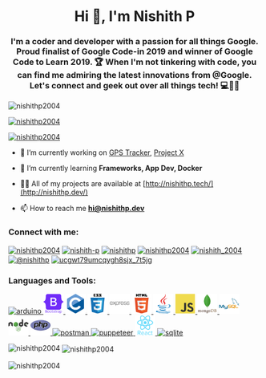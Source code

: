 <h1 align="center">Hi 👋, I'm Nishith P</h1>
<h3 align="center">I'm a coder and developer with a passion for all things Google. Proud finalist of Google Code-in 2019 and winner of Google Code to Learn 2019. 🏆 When I'm not tinkering with code, you can find me admiring the latest innovations from @Google. Let's connect and geek out over all things tech! 💻👨‍💻</h3>

<p align="left"> <img src="https://komarev.com/ghpvc/?username=nishithp2004&label=Profile%20views&color=0e75b6&style=flat" alt="nishithp2004" /> </p>

<p align="left"> <a href="https://github.com/ryo-ma/github-profile-trophy"><img src="https://github-profile-trophy.vercel.app/?username=nishithp2004" alt="nishithp2004" /></a> </p>

<p align="left"> <a href="https://twitter.com/nishithp2004" target="blank"><img src="https://img.shields.io/twitter/follow/nishithp2004?logo=twitter&style=for-the-badge" alt="nishithp2004" /></a> </p>

- 🔭 I’m currently working on [GPS Tracker](https://github.com/NishithP2004/GPS_Tracker), [Project X](https://projectx.nishithp.dev)

- 🌱 I’m currently learning **Frameworks, App Dev, Docker**

- 👨‍💻 All of my projects are available at [http://nishithp.tech/](http://nishithp.dev/)

- 📫 How to reach me **hi@nishithp.dev**

<h3 align="left">Connect with me:</h3>
<p align="left">
<a href="https://twitter.com/nishithp2004" target="blank"><img align="center" src="https://raw.githubusercontent.com/rahuldkjain/github-profile-readme-generator/master/src/images/icons/Social/twitter.svg" alt="nishithp2004" height="30" width="40" /></a>
<a href="https://linkedin.com/in/nishith-p" target="blank"><img align="center" src="https://raw.githubusercontent.com/rahuldkjain/github-profile-readme-generator/master/src/images/icons/Social/linked-in-alt.svg" alt="nishith-p" height="30" width="40" /></a>
<a href="https://kaggle.com/nishithp" target="blank"><img align="center" src="https://raw.githubusercontent.com/rahuldkjain/github-profile-readme-generator/master/src/images/icons/Social/kaggle.svg" alt="nishithp" height="30" width="40" /></a>
<a href="https://fb.com/nishithp2004" target="blank"><img align="center" src="https://raw.githubusercontent.com/rahuldkjain/github-profile-readme-generator/master/src/images/icons/Social/facebook.svg" alt="nishithp2004" height="30" width="40" /></a>
<a href="https://instagram.com/nishith_2004" target="blank"><img align="center" src="https://raw.githubusercontent.com/rahuldkjain/github-profile-readme-generator/master/src/images/icons/Social/instagram.svg" alt="nishith_2004" height="30" width="40" /></a>
<a href="https://medium.com/@nishithp" target="blank"><img align="center" src="https://raw.githubusercontent.com/rahuldkjain/github-profile-readme-generator/master/src/images/icons/Social/medium.svg" alt="@nishithp" height="30" width="40" /></a>
<a href="https://www.youtube.com/c/ucgwt79umcqygh8sjx_7t5jg" target="blank"><img align="center" src="https://raw.githubusercontent.com/rahuldkjain/github-profile-readme-generator/master/src/images/icons/Social/youtube.svg" alt="ucgwt79umcqygh8sjx_7t5jg" height="30" width="40" /></a>
</p>

<h3 align="left">Languages and Tools:</h3>
<p align="left"> <a href="https://www.arduino.cc/" target="_blank" rel="noreferrer"> <img src="https://cdn.worldvectorlogo.com/logos/arduino-1.svg" alt="arduino" width="40" height="40"/> </a> <a href="https://getbootstrap.com" target="_blank" rel="noreferrer"> <img src="https://raw.githubusercontent.com/devicons/devicon/master/icons/bootstrap/bootstrap-plain-wordmark.svg" alt="bootstrap" width="40" height="40"/> </a> <a href="https://www.cprogramming.com/" target="_blank" rel="noreferrer"> <img src="https://raw.githubusercontent.com/devicons/devicon/master/icons/c/c-original.svg" alt="c" width="40" height="40"/> </a> <a href="https://www.w3schools.com/css/" target="_blank" rel="noreferrer"> <img src="https://raw.githubusercontent.com/devicons/devicon/master/icons/css3/css3-original-wordmark.svg" alt="css3" width="40" height="40"/> </a> <a href="https://expressjs.com" target="_blank" rel="noreferrer"> <img src="https://raw.githubusercontent.com/devicons/devicon/master/icons/express/express-original-wordmark.svg" alt="express" width="40" height="40"/> </a> <a href="https://www.w3.org/html/" target="_blank" rel="noreferrer"> <img src="https://raw.githubusercontent.com/devicons/devicon/master/icons/html5/html5-original-wordmark.svg" alt="html5" width="40" height="40"/> </a> <a href="https://www.java.com" target="_blank" rel="noreferrer"> <img src="https://raw.githubusercontent.com/devicons/devicon/master/icons/java/java-original.svg" alt="java" width="40" height="40"/> </a> <a href="https://developer.mozilla.org/en-US/docs/Web/JavaScript" target="_blank" rel="noreferrer"> <img src="https://raw.githubusercontent.com/devicons/devicon/master/icons/javascript/javascript-original.svg" alt="javascript" width="40" height="40"/> </a> <a href="https://www.mongodb.com/" target="_blank" rel="noreferrer"> <img src="https://raw.githubusercontent.com/devicons/devicon/master/icons/mongodb/mongodb-original-wordmark.svg" alt="mongodb" width="40" height="40"/> </a> <a href="https://www.mysql.com/" target="_blank" rel="noreferrer"> <img src="https://raw.githubusercontent.com/devicons/devicon/master/icons/mysql/mysql-original-wordmark.svg" alt="mysql" width="40" height="40"/> </a> <a href="https://nodejs.org" target="_blank" rel="noreferrer"> <img src="https://raw.githubusercontent.com/devicons/devicon/master/icons/nodejs/nodejs-original-wordmark.svg" alt="nodejs" width="40" height="40"/> </a> <a href="https://www.php.net" target="_blank" rel="noreferrer"> <img src="https://raw.githubusercontent.com/devicons/devicon/master/icons/php/php-original.svg" alt="php" width="40" height="40"/> </a> <a href="https://postman.com" target="_blank" rel="noreferrer"> <img src="https://www.vectorlogo.zone/logos/getpostman/getpostman-icon.svg" alt="postman" width="40" height="40"/> </a> <a href="https://github.com/puppeteer/puppeteer" target="_blank" rel="noreferrer"> <img src="https://www.vectorlogo.zone/logos/pptrdev/pptrdev-official.svg" alt="puppeteer" width="40" height="40"/> </a> <a href="https://reactjs.org/" target="_blank" rel="noreferrer"> <img src="https://raw.githubusercontent.com/devicons/devicon/master/icons/react/react-original-wordmark.svg" alt="react" width="40" height="40"/> </a> <a href="https://www.sqlite.org/" target="_blank" rel="noreferrer"> <img src="https://www.vectorlogo.zone/logos/sqlite/sqlite-icon.svg" alt="sqlite" width="40" height="40"/> </a> </p>

<p><img align="left" src="https://github-readme-stats.vercel.app/api/top-langs?username=nishithp2004&show_icons=true&locale=en&layout=compact" alt="nishithp2004" /></p>

<p>&nbsp;<img align="center" src="https://github-readme-stats.vercel.app/api?username=nishithp2004&show_icons=true&locale=en" alt="nishithp2004" /></p>

<p><img align="center" src="https://github-readme-streak-stats.herokuapp.com/?user=nishithp2004&" alt="nishithp2004" /></p>
